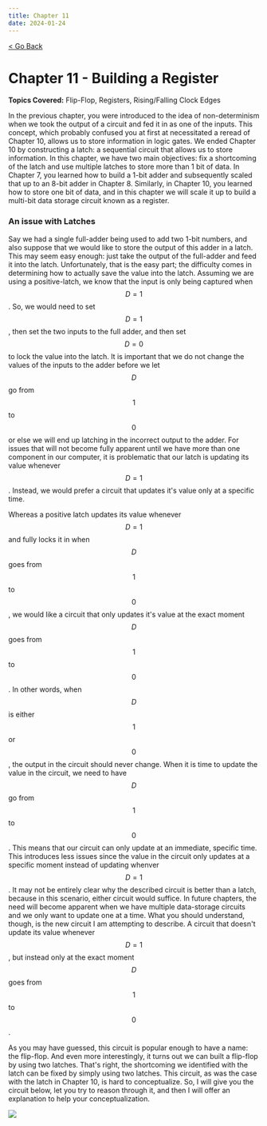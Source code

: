 ```yaml
---
title: Chapter 11
date: 2024-01-24
---
```


<html>
	<head>
	    <!-- Include MathJax script -->
		<script src="https://cdn.mathjax.org/mathjax/latest/MathJax.js?config=TeX-AMS-MML_HTMLorMML" type="text/javascript"></script>
		<!-- Google tag (gtag.js) -->
		<script async src="https://www.googletagmanager.com/gtag/js?id=G-SF6SRSNGQF"></script>
		<script>
		window.dataLayer = window.dataLayer || [];
		function gtag(){dataLayer.push(arguments);}
		gtag('js', new Date());
		gtag('config', 'G-SF6SRSNGQF');
		</script>
	</head>
	<a style="margin-bottom:5px" href="/cpu_tutorial">< Go Back</a>
	<p></p>
</html>


# Chapter 11 - Building a Register
**Topics Covered:** Flip-Flop, Registers, Rising/Falling Clock Edges

In the previous chapter, you were introduced to the idea of non-determinism when we took the output of a circuit and fed it in as one of the inputs. This concept, which probably confused you at first at necessitated a reread of Chapter 10, allows us to store information in logic gates. We ended Chapter 10 by constructing a latch: a sequential circuit that allows us to store information. In this chapter, we have two main objectives: fix a shortcoming of the latch and use multiple latches to store more than 1 bit of data. In Chapter 7, you learned how to build a 1-bit adder and subsequently scaled that up to an 8-bit adder in Chapter 8. Similarly, in Chapter 10, you learned how to store one bit of data, and in this chapter we will scale it up to build a multi-bit data storage circuit known as a register.

### An issue with Latches

Say we had a single full-adder being used to add two 1-bit numbers, and also suppose that we would like to store the output of this adder in a latch. This may seem easy enough: just take the output of the full-adder and feed it into the latch. Unfortunately, that is the easy part; the difficulty comes in determining how to actually save the value into the latch. Assuming we are using a positive-latch, we know that the input is only being captured when $$D = 1$$. So, we would need to set $$D=1$$, then set the two inputs to the full adder, and then set $$D=0$$ to lock the value into the latch. It is important that we do not change the values of the inputs to the adder before we let $$D$$ go from $$1$$ to $$0$$ or else we will end up latching in the incorrect output to the adder. For issues that will not become fully apparent until we have more than one component in our computer, it is problematic that our latch is updating its value whenever $$D = 1$$. Instead, we would prefer a circuit that updates it's value only at a specific time.

Whereas a positive latch updates its value whenever $$D=1$$ and fully locks it in when $$D$$ goes from $$1$$ to $$0$$, we would like a circuit that only updates it's value at the exact moment $$D$$ goes from $$1$$ to $$0$$. In other words, when $$D$$ is either $$1$$ or $$0$$, the output in the circuit should never change. When it is time to update the value in the circuit, we need to have $$D$$ go from $$1$$ to $$0$$. This means that our circuit can only update at an immediate, specific time. This introduces less issues since the value in the circuit only updates at a specific moment instead of updating whenver $$D=1$$. It may not be entirely clear why the described circuit is better than a latch, because in this scenario, either circuit would suffice. In future chapters, the need will become apparent when we have multiple data-storage circuits and we only want to update one at a time. What you should understand, though, is the new circuit I am attempting to describe. A circuit that doesn't update its value whenever $$D=1$$, but instead only at the exact moment $$D$$ goes from $$1$$ to $$0$$.

As you may have guessed, this circuit is popular enough to have a name: the flip-flop. And even more interestingly, it turns out we can built a flip-flop by using two latches. That's right, the shortcoming we identified with the latch can be fixed by simply using two latches. This circuit, as was the case with the latch in Chapter 10, is hard to conceptualize. So, I will give you the circuit below, let you try to reason through it, and then I will offer an explanation to help your conceptualization.

<img src="https://milen-patel.github.io/cpu_tutorial/assets/part11/images/Negative D Flip Flop.png" style="display: block; margin-left: auto; margin-right: auto;" />
